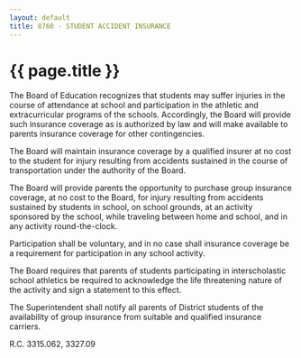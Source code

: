 ```yaml
---
layout: default
title: 8760 - STUDENT ACCIDENT INSURANCE
---
```


{{ page.title }}
================

The Board of Education recognizes that students may suffer injuries in
the course of attendance at school and participation in the athletic and
extracurricular programs of the schools. Accordingly, the Board will
provide such insurance coverage as is authorized by law and will make
available to parents insurance coverage for other contingencies.

The Board will maintain insurance coverage by a qualified insurer at no
cost to the student for injury resulting from accidents sustained in the
course of transportation under the authority of the Board.

The Board will provide parents the opportunity to purchase group
insurance coverage, at no cost to the Board, for injury resulting from
accidents sustained by students in school, on school grounds, at an
activity sponsored by the school, while traveling between home and
school, and in any activity round-the-clock.

Participation shall be voluntary, and in no case shall insurance
coverage be a requirement for participation in any school activity.

The Board requires that parents of students participating in
interscholastic school athletics be required to acknowledge the life
threatening nature of the activity and sign a statement to this effect.

The Superintendent shall notify all parents of District students of the
availability of group insurance from suitable and qualified insurance
carriers.

R.C. 3315.062, 3327.09
